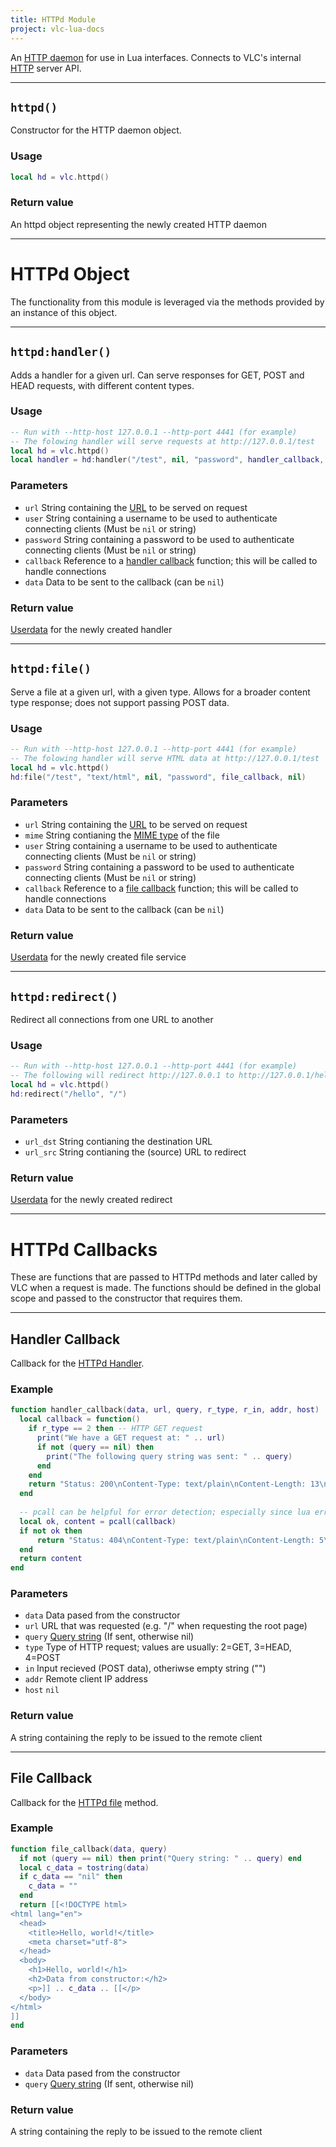 ```yaml
---
title: HTTPd Module
project: vlc-lua-docs
---
```


An [HTTP daemon](https://www.webopedia.com/TERM/H/HTTPD.html) for use in Lua interfaces. Connects to VLC's internal [HTTP](https://en.wikipedia.org/wiki/Hypertext_Transfer_Protocol) server API.

----
## `httpd()`
Constructor for the HTTP daemon object. 

### Usage
```lua
local hd = vlc.httpd()
```

### Return value
An httpd object representing the newly created HTTP daemon

----
# HTTPd Object
The functionality from this module is leveraged via the methods provided by an instance of this object.

----
## `httpd:handler()`
Adds a handler for a given url. Can serve responses for GET, POST and HEAD requests, with different content types.

### Usage
```lua
-- Run with --http-host 127.0.0.1 --http-port 4441 (for example)
-- The folowing handler will serve requests at http://127.0.0.1/test
local hd = vlc.httpd()
local handler = hd:handler("/test", nil, "password", handler_callback, nil)
```

### Parameters
- `url` String containing the [URL](https://en.wikipedia.org/wiki/URL) to be served on request
- `user` String containing a username to be used to authenticate connecting clients (Must be `nil` or string)
- `password` String containing a password to be used to authenticate connecting clients (Must be `nil` or string)
- `callback` Reference to a [handler callback](#handler-callback) function; this will be called to handle connections
- `data` Data to be sent to the callback (can be `nil`)

### Return value
[Userdata](https://stackoverflow.com/a/4332717) for the newly created handler

----
## `httpd:file()`
Serve a file at a given url, with a given type. Allows for a broader content type response; does not support passing POST data.

### Usage
```lua
-- Run with --http-host 127.0.0.1 --http-port 4441 (for example)
-- The folowing handler will serve HTML data at http://127.0.0.1/test
local hd = vlc.httpd()
hd:file("/test", "text/html", nil, "password", file_callback, nil)
```

### Parameters
- `url` String containing the [URL](https://en.wikipedia.org/wiki/URL) to be served on request
- `mime` String contianing the [MIME type](https://en.wikipedia.org/wiki/Media_type) of the file
- `user` String containing a username to be used to authenticate connecting clients (Must be `nil` or string)
- `password` String containing a password to be used to authenticate connecting clients (Must be `nil` or string)
- `callback` Reference to a [file callback](#file-callback) function; this will be called to handle connections
- `data` Data to be sent to the callback (can be `nil`)

### Return value
[Userdata](https://stackoverflow.com/a/4332717) for the newly created file service

----
## `httpd:redirect()`
Redirect all connections from one URL to another

### Usage
```lua
-- Run with --http-host 127.0.0.1 --http-port 4441 (for example)
-- The following will redirect http://127.0.0.1 to http://127.0.0.1/hello
local hd = vlc.httpd()
hd:redirect("/hello", "/")
```

### Parameters
- `url_dst` String contianing the destination URL
- `url_src` String contianing the (source) URL to redirect

### Return value
[Userdata](https://stackoverflow.com/a/4332717) for the newly created redirect

----
# HTTPd Callbacks
These are functions that are passed to HTTPd methods and later called by VLC when a request is made. The functions should be defined in the global scope and passed to the constructor that requires them.

----
## Handler Callback
Callback for the [HTTPd Handler](#httpdhandler).

### Example
```lua
function handler_callback(data, url, query, r_type, r_in, addr, host)
  local callback = function()
    if r_type == 2 then -- HTTP GET request
      print("We have a GET request at: " .. url)
      if not (query == nil) then
        print("The following query string was sent: " .. query)
      end
    end
    return "Status: 200\nContent-Type: text/plain\nContent-Length: 13\n\nHello, World!\n"
  end
  
  -- pcall can be helpful for error detection; especially since lua errors can kill httpd
  local ok, content = pcall(callback) 
  if not ok then
      return "Status: 404\nContent-Type: text/plain\nContent-Length: 5\n\nError\n"
  end
  return content
end
```

### Parameters
- `data` Data pased from the constructor
- `url` URL that was requested (e.g. "/" when requesting the root page)
- `query` [Query string](https://en.wikipedia.org/wiki/Query_string) (If sent, otherwise nil)
- `type` Type of HTTP request; values are usually: 2=GET, 3=HEAD, 4=POST
- `in` Input recieved (POST data), otheriwse empty string ("")
- `addr` Remote client IP address
- `host` `nil`
<!-- 
TODO: Look into this: Is host param an unused value?
Source code sends NULL as host value from httpd_HandlerCallBack -> vlclua_httpd_handler_callback
https://code.videolan.org/videolan/vlc/-/blob/master/src/network/httpd.c#L435
-->

### Return value
A string containing the reply to be issued to the remote client

----
## File Callback
Callback for the [HTTPd file](#httpfile) method.

### Example
```lua
function file_callback(data, query)
  if not (query == nil) then print("Query string: " .. query) end
  local c_data = tostring(data)
  if c_data == "nil" then
    c_data = ""
  end
  return [[<!DOCTYPE html>
<html lang="en">
  <head>
    <title>Hello, world!</title>
    <meta charset="utf-8">
  </head>
  <body>
    <h1>Hello, world!</h1>
    <h2>Data from constructor:</h2>
    <p>]] .. c_data .. [[</p>
  </body>
</html>
]]
end
```

### Parameters
- `data` Data pased from the constructor
- `query` [Query string](https://en.wikipedia.org/wiki/Query_string) (If sent, otherwise nil)

### Return value
A string containing the reply to be issued to the remote client
